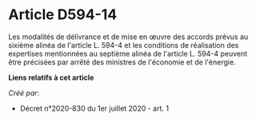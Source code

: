 # Article D594-14

Les modalités de délivrance et de mise en œuvre des accords prévus au sixième alinéa de l'article L. 594-4 et les conditions
de réalisation des expertises mentionnées au septième alinéa de l'article L. 594-4 peuvent être précisées par arrêté des
ministres de l'économie et de l'énergie.

**Liens relatifs à cet article**

_Créé par_:

  - Décret n°2020-830 du 1er juillet 2020 - art. 1

